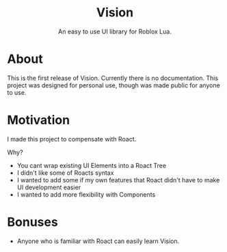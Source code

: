 <h1 align="center">Vision</h1>
<div align="center">
	An easy to use UI library for Roblox Lua.
</div>

# About
This is the first release of Vision. Currently there is no documentation. This project was designed for personal use, though was made public for anyone to use.

# Motivation
I made this project to compensate with Roact. 

Why? 
- You cant wrap existing UI Elements into a Roact Tree
- I didn't like some of Roacts syntax
- I wanted to add some if my own features that Roact didn't have to make UI development easier
- I wanted to add more flexibility with Components

# Bonuses
- Anyone who is familiar with Roact can easily learn Vision.